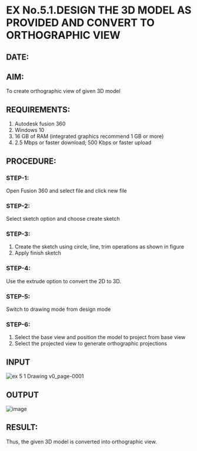 # EX No.5.1.DESIGN THE 3D MODEL AS PROVIDED AND CONVERT TO ORTHOGRAPHIC VIEW
## DATE:

## AIM: 
To create orthographic view of given 3D model

## REQUIREMENTS: 
1. Autodesk fusion 360
2. Windows 10
3. 16 GB of RAM (integrated graphics recommend 1 GB or more)
4. 2.5 Mbps or faster download; 500 Kbps or faster upload 

## PROCEDURE:

### STEP-1:
Open Fusion 360 and select file and click new file

### STEP-2:
Select sketch option and choose create sketch

### STEP-3: 
1. Create the sketch using circle, line, trim operations as shown in figure
2. Apply finish sketch 

### STEP-4:
 Use the extrude option to convert the 2D to 3D.

### STEP-5:
Switch to drawing mode from design mode 
          
### STEP-6:
1. Select the base view and position the model to project from base view 
2. Select the projected view to generate orthographic projections

## INPUT
![ex 5 1 Drawing v0_page-0001](https://github.com/user-attachments/assets/965ff7ba-f0fc-41fc-8316-64b62517915b)


## OUTPUT
![image](https://github.com/user-attachments/assets/5af816c7-c6d9-45c8-8eec-90e2f7a36f02)



## RESULT:
Thus, the given 3D model is converted into orthographic view.


